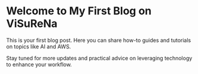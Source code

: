 # Welcome to My First Blog on ViSuReNa

This is your first blog post. Here you can share how-to guides and tutorials on topics like AI and AWS.

Stay tuned for more updates and practical advice on leveraging technology to enhance your workflow.
